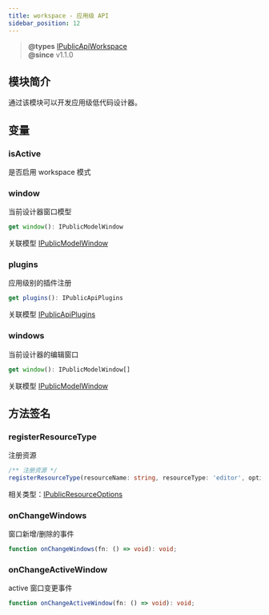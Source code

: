 ```yaml
---
title: workspace - 应用级 API
sidebar_position: 12
---
```


> **@types** [IPublicApiWorkspace](https://github.com/alibaba/lowcode-engine/blob/main/packages/types/src/shell/api/workspace.ts)<br/>
> **@since** v1.1.0


## 模块简介

通过该模块可以开发应用级低代码设计器。

## 变量

### isActive

是否启用 workspace 模式

### window

当前设计器窗口模型

```typescript
get window(): IPublicModelWindow
```

关联模型 [IPublicModelWindow](./model/window)

### plugins

应用级别的插件注册

```typescript
get plugins(): IPublicApiPlugins
```

关联模型 [IPublicApiPlugins](./plugins)

### windows

当前设计器的编辑窗口

```typescript
get window(): IPublicModelWindow[]
```

关联模型 [IPublicModelWindow](./model/window)

## 方法签名

### registerResourceType
注册资源

```typescript
/** 注册资源 */
registerResourceType(resourceName: string, resourceType: 'editor', options: IPublicResourceOptions): void;
```

相关类型：[IPublicResourceOptions](https://github.com/alibaba/lowcode-engine/blob/main/packages/types/src/shell/type/resource-options.ts)

### onChangeWindows

窗口新增/删除的事件

```typescript
function onChangeWindows(fn: () => void): void;
```

### onChangeActiveWindow

active 窗口变更事件

```typescript
function onChangeActiveWindow(fn: () => void): void;
```